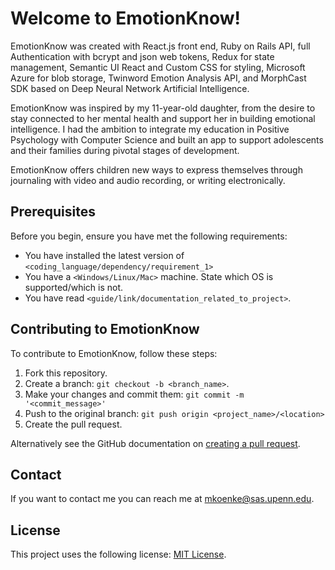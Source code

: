 # Welcome to EmotionKnow!

EmotionKnow was created with React.js front end, Ruby on Rails API, full Authentication with bcrypt and json web tokens, Redux for state management, Semantic UI React and Custom CSS for styling, Microsoft Azure for blob storage, Twinword Emotion Analysis API, and MorphCast SDK based on Deep Neural Network Artificial Intelligence.

EmotionKnow was inspired by my 11-year-old daughter, from the desire to stay connected to her mental health and support her in building emotional intelligence. I had the ambition to integrate my education in Positive Psychology with Computer Science and built an app to support adolescents and their families during pivotal stages of development.

EmotionKnow offers children new ways to express themselves through journaling with video and audio recording, or writing electronically.

## Prerequisites

Before you begin, ensure you have met the following requirements:

<!--- These are just example requirements. Add, duplicate or remove as required --->

- You have installed the latest version of `<coding_language/dependency/requirement_1>`
- You have a `<Windows/Linux/Mac>` machine. State which OS is supported/which is not.
- You have read `<guide/link/documentation_related_to_project>`.

<!-- ## Installing EmotionKnow

To install EmotionKnow, follow these steps:

Linux and macOS:

```
<install_command>
```

Windows:

```
<install_command>
```

## Using <project_name>

To use <project_name>, follow these steps:

```
<usage_example>
```

Add run commands and examples you think users will find useful. Provide an options reference for bonus points! -->

## Contributing to EmotionKnow

<!--- If your README is long or you have some specific process or steps you want contributors to follow, consider creating a separate CONTRIBUTING.md file--->

To contribute to EmotionKnow, follow these steps:

1. Fork this repository.
2. Create a branch: `git checkout -b <branch_name>`.
3. Make your changes and commit them: `git commit -m '<commit_message>'`
4. Push to the original branch: `git push origin <project_name>/<location>`
5. Create the pull request.

Alternatively see the GitHub documentation on [creating a pull request](https://help.github.com/en/github/collaborating-with-issues-and-pull-requests/creating-a-pull-request).

## Contact

If you want to contact me you can reach me at mkoenke@sas.upenn.edu.

## License

<!--- If you're not sure which open license to use see https://choosealicense.com/--->

This project uses the following license: [MIT License](https://mit-license.org/).

